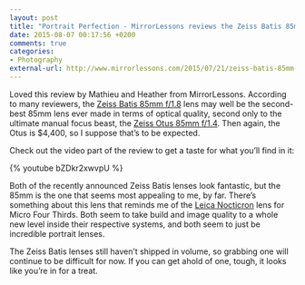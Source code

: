 ```yaml
---
layout: post
title: "Portrait Perfection - MirrorLessons reviews the Zeiss Batis 85mm f/1.8 lens for the Sony FE mount"
date: 2015-08-07 00:17:56 +0200
comments: true
categories: 
- Photography
external-url: http://www.mirrorlessons.com/2015/07/21/zeiss-batis-85mm-f1-8-review/
---
```


Loved this review by Mathieu and Heather from MirrorLessons. According to many reviewers, the [Zeiss Batis 85mm f/1.8](http://www.bhphotovideo.com/c/product/1140833-REG/zeiss_2103_751_85mm_f_1_8_batis_short.html) lens may well be the second-best 85mm lens ever made in terms of optical quality, second only to the ultimate manual focus beast, the [Zeiss Otus 85mm f/1.4](http://www.amazon.com/gp/product/B00NGEE4O0/ref=as_li_tl?ie=UTF8&camp=1789&creative=390957&creativeASIN=B00NGEE4O0&linkCode=as2&tag=analogsens-20&linkId=XOFPSUY6STZYRJ6C). Then again, the Otus is $4,400, so I suppose that’s to be expected.

Check out the video part of the review to get a taste for what you’ll find in it: 

{% youtube bZDkr2xwvpU %}

Both of the recently announced Zeiss Batis lenses look fantastic, but the 85mm is the one that seems most appealing to me, by far. There’s something about this lens that reminds me of the [Leica Nocticron](http://www.amazon.com/gp/product/B00HXE4GZQ/ref=as_li_tl?ie=UTF8&camp=1789&creative=390957&creativeASIN=B00HXE4GZQ&linkCode=as2&tag=analogsens-20&linkId=ZBVQWOKGI5JIWIAT) lens for Micro Four Thirds. Both seem to take build and image quality to a whole new level inside their respective systems, and both seem to just be incredible portrait lenses.

The Zeiss Batis lenses still haven’t shipped in volume, so grabbing one will continue to be difficult for now. If you can get ahold of one, tough, it looks like you’re in for a treat.